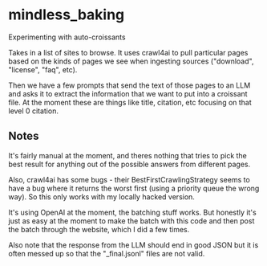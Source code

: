 # mindless_baking
Experimenting with auto-croissants

Takes in a list of sites to browse. It uses crawl4ai to pull particular pages based on the kinds of pages we see when ingesting sources ("download", "license", "faq", etc).

Then we have a few prompts that send the text of those pages to an LLM and asks it to extract the information that we want to put into a croissant file. At the moment these are things like title, citation, etc focusing on that level 0 citation.

## Notes

It's fairly manual at the moment, and theres nothing that tries to pick the best result for anything out of the possible answers from different pages.

Also, crawl4ai has some bugs - their BestFirstCrawlingStrategy seems to have a bug where it returns the worst first (using a priority queue the wrong way). So this only works with my locally hacked version.

It's using OpenAI at the moment, the batching stuff works. But honestly it's just as easy at the moment to make the batch with this code and then post the batch through the website, which I did a few times.

Also note that the response from the LLM should end in good JSON but it is often messed up so that the "_final.jsonl" files are not valid.
